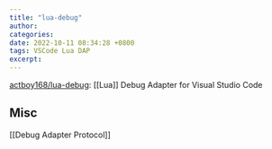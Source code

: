 ```yaml
---
title: "lua-debug"
author: 
categories: 
date: 2022-10-11 08:34:28 +0800
tags: VSCode Lua DAP
excerpt: 
---
```




[actboy168/lua-debug](https://github.com/actboy168/lua-debug): [[Lua]] Debug Adapter for Visual Studio Code









## Misc

[[Debug Adapter Protocol]]


